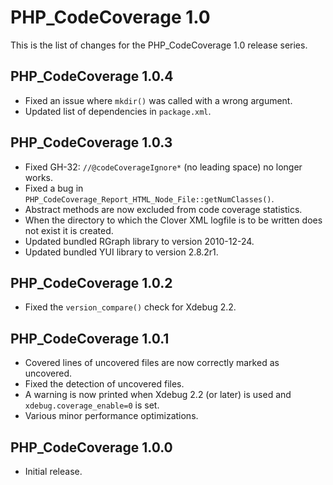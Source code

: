 PHP_CodeCoverage 1.0
====================

This is the list of changes for the PHP_CodeCoverage 1.0 release series.

PHP_CodeCoverage 1.0.4
----------------------

* Fixed an issue where `mkdir()` was called with a wrong argument.
* Updated list of dependencies in `package.xml`.

PHP_CodeCoverage 1.0.3
----------------------

* Fixed GH-32: `//@codeCoverageIgnore*` (no leading space) no longer works.
* Fixed a bug in `PHP_CodeCoverage_Report_HTML_Node_File::getNumClasses()`.
* Abstract methods are now excluded from code coverage statistics.
* When the directory to which the Clover XML logfile is to be written does not exist it is created.
* Updated bundled RGraph library to version 2010-12-24.
* Updated bundled YUI library to version 2.8.2r1.

PHP_CodeCoverage 1.0.2
----------------------

* Fixed the `version_compare()` check for Xdebug 2.2.

PHP_CodeCoverage 1.0.1
----------------------

* Covered lines of uncovered files are now correctly marked as uncovered.
* Fixed the detection of uncovered files.
* A warning is now printed when Xdebug 2.2 (or later) is used and `xdebug.coverage_enable=0` is set.
* Various minor performance optimizations.

PHP_CodeCoverage 1.0.0
----------------------

* Initial release.
